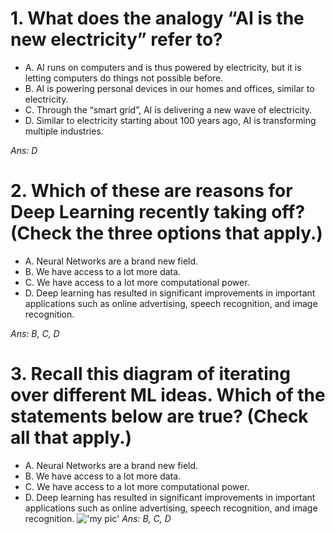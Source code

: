 # 1. What does the analogy “AI is the new electricity” refer to?
- A. AI runs on computers and is thus powered by electricity, but it is letting computers do things not possible before.
- B. AI is powering personal devices in our homes and offices, similar to electricity.
- C. Through the “smart grid”, AI is delivering a new wave of electricity.
- D. Similar to electricity starting about 100 years ago, AI is transforming multiple industries.

*Ans: D*

# 2. Which of these are reasons for Deep Learning recently taking off? (Check the three options that apply.)
- A. Neural Networks are a brand new field.
- B. We have access to a lot more data.
- C. We have access to a lot more computational power.
- D. Deep learning has resulted in significant improvements in important applications such as online advertising, speech recognition, and image recognition.

*Ans: B, C, D*

# 3. Recall this diagram of iterating over different ML ideas. Which of the statements below are true? (Check all that apply.)
- A. Neural Networks are a brand new field.
- B. We have access to a lot more data.
- C. We have access to a lot more computational power.
- D. Deep learning has resulted in significant improvements in important applications such as online advertising, speech recognition, and image recognition.
!['my pic'](C:\Users\jyx.000\Desktop\第一周quiz小测验.jpg)
*Ans: B, C, D*
